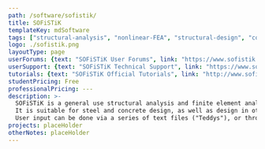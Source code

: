 ```yaml
---
path: /software/sofistik/
title: SOFiSTiK
templateKey: mdSoftware
tags: ["structural-analysis", "nonlinear-FEA", "structural-design", "concrete-design", "steel-design"]
logo: ./sofistik.png
layoutType: page
userForums: {text: "SOFiSTiK User Forums", link: "https://www.sofistik.com/forum/"}
userSupport: {text: "SOFiSTiK Technical Support", link: "https://www.sofistik.com/services/technical-support/" }
tutorials: {text: "SOFiSTiK Official Tutorials", link: "http://www.sofistik.de/documentation/2016/en/tutorials/listoftutorials/list-tutorials.html"}
studentPricing: Free
professionalPricing: ---
description: >-
  SOFiSTiK is a general use structural analysis and finite element analysis program with advanced features.
  It is suitable for steel and concrete design, as well as design in other less conventional materials.
  User input can be done via a series of text files ("Teddys"), or through the graphic user interface in SOFiCAD, based on AutoCAD. 
projects: placeHolder
otherNotes: placeHolder
---
```

